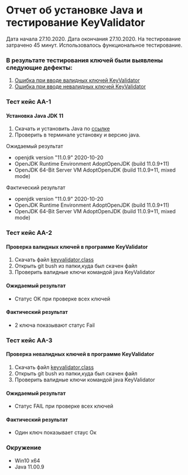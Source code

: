 # Отчет об установке Java и тестирование KeyValidator
Дата начала 27.10.2020.
Дата окончания 27.10.2020.
На тестирование затрачено 45 минут. Использовалось функциональное тестирование.
### В результате тестирования ключей были выявлены следующие дефекты:
1. [Ошибка при вводе валидных ключей KeyValidator](https://github.com/SorokaVV/java_1.1/issues/1)
1. [Ошибка при вводе невалидных ключей KeyValidator](https://github.com/SorokaVV/java_1.1/issues/2)
### Тест кейс AA-1
#### Установка Java JDK 11

1. Скачать и установить Java по [ссылке](https://github.com/netology-code/javaqa-homeworks/blob/master/intro/openjdk11-manual.md)
1. Проверить в терминале установку и версию java.

Ожидаемый результат
* openjdk version "11.0.9" 2020-10-20
* OpenJDK Runtime Environment AdoptOpenJDK (build 11.0.9+11)
* OpenJDK 64-Bit Server VM AdoptOpenJDK (build 11.0.9+11, mixed mode)


Фактический результат
* openjdk version "11.0.9" 2020-10-20
* OpenJDK Runtime Environment AdoptOpenJDK (build 11.0.9+11)
* OpenJDK 64-Bit Server VM AdoptOpenJDK (build 11.0.9+11, mixed mode)

### Тест кейс АA-2
 #### Проверка валидных ключей в программе KeyValidator

1. Скачать файл [keyvalidator.class](https://github.com/netology-code/javaqa-homeworks/blob/master/intro/artifacts/KeyValidator.class)
1. Открыть git bush из папки,куда был скачен файл
1. Проверить валидные ключи командой java KeyValidator
#### Ожидаемый результат
* Статус OK при проверке всех ключей
#### Фактический результат
* 2 ключа показывают статус Fail
### Тест кейс AA-3
#### Проверка невалидных ключей в программе KeyValidator
1.  Скачать файл [keyvalidator.class](https://github.com/netology-code/javaqa-homeworks/blob/master/intro/artifacts/KeyValidator.class)
1. Открыть git bush из папки,куда был скачен файл
1. Проверить валидные ключи командой java KeyValidator
#### Ожидаемый результат
* Статус FAIL при проверке всех ключей
#### Фактический результат
* Один ключ показывает стаус Ок

### Окружение
* Win10 x64
* Java 11.00.9